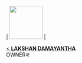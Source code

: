 
| <a href="https://github.com/Shadowteach"><img src="https://i.imgur.com/i8ptlXY.jpeg" width=90 height=90></a> | <a href="https://github.com/Shadowteach">


< **[LAKSHAN DAMAYANTHA](https://github.com/Shadowteach)**</br>OWNER⚟
